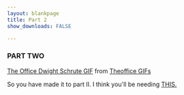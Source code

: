 ```yaml
---
layout: blankpage
title: Part 2
show_downloads: FALSE

---
```


### PART TWO 

<div class="tenor-gif-embed" data-postid="13873676" data-share-method="host" data-width="500%" data-aspect-ratio="1.7857142857142858"><a href="https://tenor.com/view/the-office-dwight-schrute-rainn-wilson-doesnt-add-up-doesnt-make-sense-gif-13873676">The Office Dwight Schrute GIF</a> from <a href="https://tenor.com/search/theoffice-gifs">Theoffice GIFs</a></div><script type="text/javascript" async src="https://tenor.com/embed.js"></script>

So you have made it to part II. I think you'll be needing <a href="https://MerrickMath.github.io/challengedata.csv"> THIS. </a>
